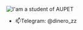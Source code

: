 
![I'am a student of AUPET](https://i.pinimg.com/736x/ae/6b/39/ae6b391b0ac6cb36d842c3790807a62e.jpg)

- 📫Telegram: @dinero_zz 

